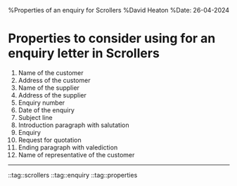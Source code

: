 %Properties of an enquiry for Scrollers
%David Heaton
%Date: 26-04-2024

# Properties to consider using for an enquiry letter in Scrollers

1. Name of the customer
1. Address of the customer
1. Name of the supplier
1. Address of the supplier
1. Enquiry number
1. Date of the enquiry
1. Subject line
1. Introduction paragraph with salutation
1. Enquiry 
1. Request for quotation
1. Ending paragraph with valediction
1. Name of representative of the customer

---

::tag::scrollers
::tag::enquiry
::tag::properties
